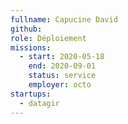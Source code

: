 ```yaml
---
fullname: Capucine David
github:
role: Déploiement
missions:
  - start: 2020-05-18
    end: 2020-09-01
    status: service
    employer: octo
startups:
  - datagir
---
```

